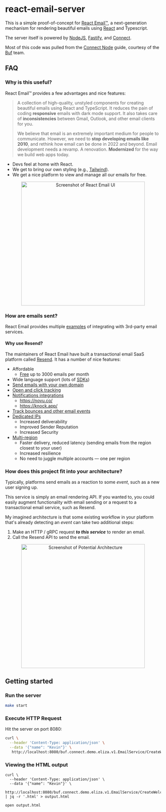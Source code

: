 # react-email-server

This is a simple proof-of-concept for [React Email™][react-email-url], a
next-generation mechanism for rendering beautiful emails using
[React][react-url] and Typescript.

The server itself is powered by [NodeJS][nodejs-url], [Fastify][fastify-url],
and [Connect][connect-url].

Most of this code was pulled from the [Connect Node][connect-node-url] guide,
courtesy of the [Buf][buf-url] team.

## FAQ

### Why is this useful?

React Email™ provides a few advantages and nice features:

> A collection of high-quality, unstyled components for creating beautiful
> emails using React and TypeScript. It reduces the pain of coding
> **responsive** emails with dark mode support. It also takes care of
> **inconsistencies** between Gmail, Outlook, and other email clients for you.
>
> We believe that email is an extremely important medium for people to
> communicate. However, we need to **stop developing emails like 2010**, and
> rethink how email can be done in 2022 and beyond. Email development needs a
> revamp. A renovation. **Modernized** for the way we build web apps today.

- Devs feel at home with React.
- We get to bring our own styling (e.g., [Tailwind][resend-tailwind-url]).
- We get a nice platform to view and manage all our emails for free.

<p align="center">
<img width="400" alt="Screenshot of React Email UI" src="https://github.com/kevinmichaelchen/react-email-server/assets/5129994/fb5067ed-d4a8-4ae5-9b41-9bbcf75c2583">
</p>

### How are emails sent?

React Email provides multiple [examples][react-email-integrations-url] of
integrating with 3rd-party email services.

#### Why use Resend?

The maintainers of React Email have built a transactional email SaaS platform
called [Resend][resend-url]. It has a number of nice features:

- Affordable
  - [Free][resend-pricing-url] up to 3000 emails per month
- Wide language support (lots of [SDKs][resend-docs-go-url])
- [Send emails with your own domain][resend-blog-domain-verification]
- [Open and click tracking][resend-blog-open-click-tracking]
- [Notifications integrations][resend-blog-notifications-integrations]
  - https://novu.co/
  - https://knock.app/
- [Track bounces and other email events][resend-blog-email-events]
- [Dedicated IPs][resend-blog-dedicated-ips]
  - Increased deliverability
  - Improved Sender Reputation
  - Increased Security
- [Multi-region][resend-blog-multi-region]
  - Faster delivery, reduced latency (sending emails from the region closest to
    your user)
  - Increased resilience
  - No need to juggle multiple accounts — one per region

### How does this project fit into your architecture?

Typically, platforms send emails as a reaction to some _event_, such as a new
user signing up.

This service is simply an email rendering API. If you wanted to, you could
easily augment functionality with email sending or a request to a transactional
email service, such as Resend.

My imagined architecture is that some existing workflow in your platform that's
already detecting an _event_ can take two additional steps:

1. Make an HTTP / gRPC request **_to this service_** to render an email.
2. Call the Resend API to send the email.

<p align="center">
<img width="400" alt="Screenshot of Potential Architecture" src="https://github.com/kevinmichaelchen/react-email-server/assets/5129994/6d882ea1-e34f-4d2c-9367-ca1d50819fbb">
</p>

## Getting started

### Run the server

```bash
make start
```

### Execute HTTP Request

Hit the server on port 8080:

```bash
curl \
  --header 'Content-Type: application/json' \
  --data '{"name": "Kevin"}' \
   http://localhost:8080/buf.connect.demo.eliza.v1.EmailService/CreateWelcomeEmail
```

### Viewing the HTML output

```shell
curl \
  --header 'Content-Type: application/json' \
  --data '{"name": "Kevin"}' \
   http://localhost:8080/buf.connect.demo.eliza.v1.EmailService/CreateWelcomeEmail | jq -r '.html' > output.html

open output.html
```

[buf-url]: https://buf.build/
[connect-url]: https://connect.build/
[connect-node-url]: https://connect.build/docs/node/getting-started/
[fastify-url]: https://www.fastify.io/
[nodejs-url]: https://nodejs.org/en
[react-url]: https://react.dev/
[react-email-integrations-url]: https://react.email/docs/integrations/overview
[react-email-url]: https://react.email/
[resend-blog-domain-verification]:
  https://resend.com/blog/new-domain-verification-experience
[resend-blog-open-click-tracking]:
  https://resend.com/blog/open-and-click-tracking
[resend-blog-notifications-integrations]:
  https://resend.com/blog/new-integrations
[resend-blog-email-events]: https://resend.com/blog/webhooks
[resend-blog-dedicated-ips]: https://resend.com/blog/dedicated-ips
[resend-blog-multi-region]: https://resend.com/blog/multi-region
[resend-docs-go-url]: https://resend.com/docs/send-with-go
[resend-tailwind-url]: https://resend.com/blog/tailwind-with-react-email
[resend-url]: https://resend.com
[resend-pricing-url]: https://resend.com/pricing
